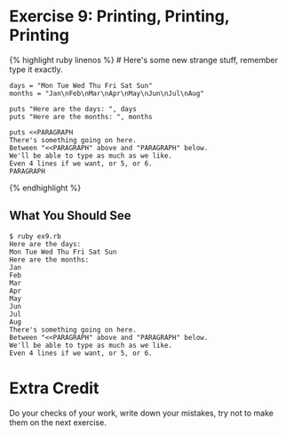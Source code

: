 # Exercise 9: Printing, Printing, Printing

{% highlight ruby linenos %}
    # Here's some new strange stuff, remember type it exactly.
    
    days = "Mon Tue Wed Thu Fri Sat Sun"
    months = "Jan\nFeb\nMar\nApr\nMay\nJun\nJul\nAug"
    
    puts "Here are the days: ", days
    puts "Here are the months: ", months
    
    puts <<PARAGRAPH
    There's something going on here.
    Between "<<PARAGRAPH" above and "PARAGRAPH" below.
    We'll be able to type as much as we like.
    Even 4 lines if we want, or 5, or 6.
    PARAGRAPH
{% endhighlight %}

## What You Should See

    $ ruby ex9.rb
    Here are the days:  
    Mon Tue Wed Thu Fri Sat Sun
    Here are the months:  
    Jan
    Feb
    Mar
    Apr
    May
    Jun
    Jul
    Aug
    There's something going on here.
    Between "<<PARAGRAPH" above and "PARAGRAPH" below.
    We'll be able to type as much as we like.
    Even 4 lines if we want, or 5, or 6.

# Extra Credit
Do your checks of your work, write down your mistakes, try not to make them on the next exercise.
